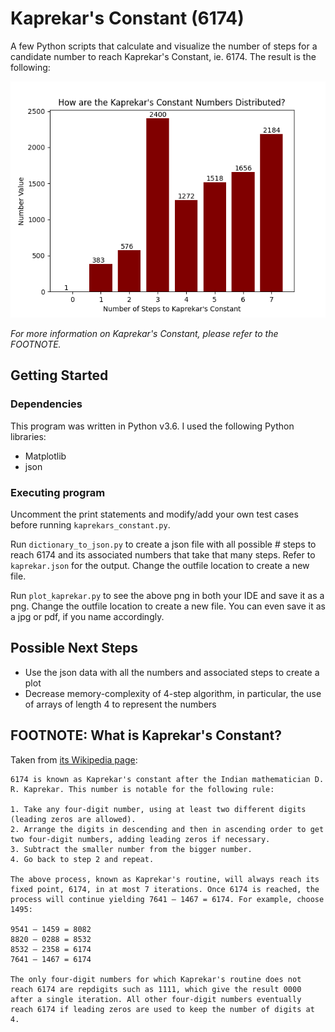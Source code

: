 # Kaprekar's Constant (6174)

A few Python scripts that calculate and visualize the number of steps for a candidate number to reach Kaprekar's Constant, ie. 6174. The result is the following:

![](kaprekar_distribution.png)

*For more information on Kaprekar's Constant, please refer to the FOOTNOTE.*

## Getting Started

### Dependencies
This program was written in Python v3.6. I used the following Python libraries:
* Matplotlib
* json

### Executing program

Uncomment the print statements and modify/add your own test cases before running `kaprekars_constant.py`.

Run `dictionary_to_json.py` to create a json file with all possible # steps to reach 6174 and its associated numbers that take that many steps. Refer to `kaprekar.json` for the output. Change the outfile location to create a new file.

Run `plot_kaprekar.py` to see the above png in both your IDE and save it as a png. Change the outfile location to create a new file. You can even save it as a jpg or pdf, if you name accordingly.

## Possible Next Steps
* Use the json data with all the numbers and associated steps to create a plot
* Decrease memory-complexity of 4-step algorithm, in particular, the use of arrays of length 4 to represent the numbers

## FOOTNOTE: What is Kaprekar's Constant?
Taken from [its Wikipedia page](https://en.wikipedia.org/wiki/6174_(number)#:~:text=6174%20is%20known%20as%20Kaprekar's,Kaprekar.):

```
6174 is known as Kaprekar's constant after the Indian mathematician D. R. Kaprekar. This number is notable for the following rule:

1. Take any four-digit number, using at least two different digits (leading zeros are allowed).
2. Arrange the digits in descending and then in ascending order to get two four-digit numbers, adding leading zeros if necessary.
3. Subtract the smaller number from the bigger number.
4. Go back to step 2 and repeat.

The above process, known as Kaprekar's routine, will always reach its fixed point, 6174, in at most 7 iterations. Once 6174 is reached, the process will continue yielding 7641 – 1467 = 6174. For example, choose 1495:

9541 – 1459 = 8082
8820 – 0288 = 8532
8532 – 2358 = 6174
7641 – 1467 = 6174

The only four-digit numbers for which Kaprekar's routine does not reach 6174 are repdigits such as 1111, which give the result 0000 after a single iteration. All other four-digit numbers eventually reach 6174 if leading zeros are used to keep the number of digits at 4.
```
